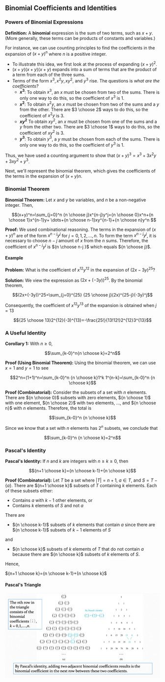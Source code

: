 ## Binomial Coefficients and Identities

### Powers of Binomial Expressions

**Definition:** A **binomial** expression is the sum of two terms, such as $x+y$. (More generally, these terms can be products of constants and variables.)

For instance, we can use counting principles to find the coefficients in the expansion of $(x+y)^n$ where $n$ is a positive integer.
- To illustrate this idea, we first look at the process of expanding $(x+y)^2$.
- $(x+y)(x+y)(x+y)$ expands into a sum of terms that are the product of a term from each of the three sums.
- Terms of the form $x^3,x^2y,xy^2$, and $y^3$ rise. The questions is _what are the coefficients?_
  - **$x^3$**: To obtain $x^3$, an $x$ must be chosen from two of the sums. There is only one way to do this, so the coefficient of $x^3$ is 1.
  - **$x^2$**: To obtain $x^2y$, an $x$ must be chosen from two of the sums and a $y$ from the other. There are $3 \choose 2$ ways to do this, so the coefficient of $x^2y$ is 3.
  - **$xy^2$** To obtain $xy^2$, an $x$ must be chosen from one of the sums and a $y$ from the other two. There are $3 \choose 1$ ways to do this, so the coefficient of $xy^2$ is 3.
  - **$y^3$**: To obtain $y^3$, a $y$ must be chosen from each of the sums. There is only one way to do this, so the coefficient of $y^3$ is 1.

Thus, we have used a counting argument to show that $(x+y)^3=x^3+3x^2y+3xy^2+y^3$.

Next, we'll represent the binomial theorem, which gives the coefficients of the terms in the expansion of $(x+y)n$.

### Binomial Theorem

**Binomial Theorem:** Let $x$ and $y$ be variables, and $n$ be a non-negative integer. Then,

$$(x+y)^n=\sum_{j=0}^n {n \choose j}x^{n-j}y^j={n \choose 0}x^n+{n \choose 1}x^{n-1}y+ \dots+{n \choose n-1}xy^{n-1}+{n \choose n}y^n $$

**Proof:** We used combinational reasoning. The terms in the expansion of $(x+y)^n$ are of the form $x^{n-j}y^j$ for $j=0,1,2, \dots, n$. To form the term $x^{n-j}y^j$, it is necessary to choose $n-j$ amount of $x$ from the $n$ sums. Therefore, the coefficient of $x^{n-j}y^j$ is ${n \choose n-j }$ which equals ${n \choose j}$.

#### Example

**Problem:** What is the coefficient of $x^{12}y^{12}$ in the expansion of $(2x-3y)^25$?

**Solution:** We view the expression as $(2x+(-3y))^25$. By the binomial theorem,

$$(2x+(-3y))^25=\sum_{j=0}^{25} {25 \choose j}(2x)^{25-j}(-3y)^j$$

Consequently, the coefficient of $x^{12}y^{13}$ of the expansion is obtained when $j=13$

$${25 \choose 13}2^{12}(-3)^{13}=-\frac{25!}{13!12!}2^{12}3^{13}$$

### A Useful Identity

**Corollary 1:** With $n \geq 0$,

$$\sum_{k-0}^n{n \choose k}=2^n$$

**Proof (Using Binomial Theorem):** Using the binomial theorem, we can use $x=1$ and $y=1$ to see

$$2^n=(1+1)^n=\sum_{k-0}^n {n \choose k}1^k 1^{n-k}=\sum_{k-0}^n {n \choose k}$$

**Proof (Combinatorial):** Consider the subsets of a set with $n$ elements. There are ${n \choose 0}$ subsets with zero elements, ${n \choose 1}$ with one element, ${n \choose 2}$ with two elements, $\dots$, and ${n \choose n}$ with $n$ elements. Therefore, the total is

$$\sum_{k-0}^n {n \choose k}$$

Since we know that a set with $n$ elements has $2^n$ subsets, we conclude that

$$\sum_{k-0}^n {n \choose k}=2^n$$

### Pascal's Identity

**Pascal's Identity:** If $n$ and $k$ are integers with $n \geq k \geq 0$, then

$${n+1 \choose k}={n \choose k-1}+{n \choose k}$$

**Proof (Combinatorial):** Let $T$ be a set where $|T| = n+1,~a \in T$, and $S=T-\{a\}$. There are ${n+1 \choose k}$ subsets of $T$ containing $k$ elements. Each of these subsets either:

- Contains $a$ with $k-1$ other elements, or
- Contains $k$ elements of $S$ and not $a$

There are

- ${n \choose k-1}$ subsets of $k$ elements that contain $a$ since there are ${n \choose k-1}$ subsets of $k-1$ elements of $S$

and

- ${n \choose k}$ subsets of $k$ elements of $T$ that do not contain $a$ because there are ${n \choose k}$  subsets of $k$ elements of $S$.

Hence,

${n+1 \choose k}={n \choose k-1}+{n \choose k}$

#### Pascal's Triangle

![](./Resources/pascals-triangle.png)

